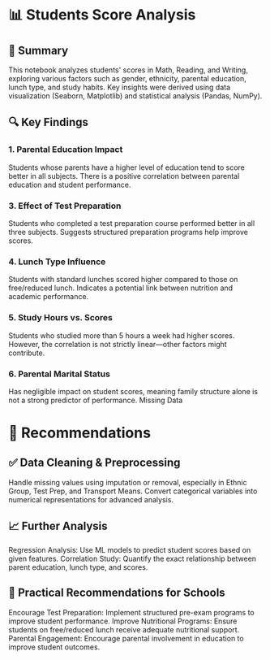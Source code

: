 # 📊 Students Score Analysis

## 📌 Summary
This notebook analyzes students' scores in Math, Reading, and Writing, exploring various factors such as gender, ethnicity, parental education, lunch type, and study habits. Key insights were derived using data visualization (Seaborn, Matplotlib) and statistical analysis (Pandas, NumPy).

## 🔍 Key Findings

### 1. Parental Education Impact
Students whose parents have a higher level of education tend to score better in all subjects.
There is a positive correlation between parental education and student performance.

### 3. Effect of Test Preparation
Students who completed a test preparation course performed better in all three subjects.
Suggests structured preparation programs help improve scores.

### 4. Lunch Type Influence
Students with standard lunches scored higher compared to those on free/reduced lunch.
Indicates a potential link between nutrition and academic performance.

### 5. Study Hours vs. Scores
Students who studied more than 5 hours a week had higher scores.
However, the correlation is not strictly linear—other factors might contribute.

### 6. Parental Marital Status
Has negligible impact on student scores, meaning family structure alone is not a strong predictor of performance.
Missing Data

# 📌 Recommendations
## ✅ Data Cleaning & Preprocessing
Handle missing values using imputation or removal, especially in Ethnic Group, Test Prep, and Transport Means.
Convert categorical variables into numerical representations for advanced analysis.
## 📈 Further Analysis
Regression Analysis: Use ML models to predict student scores based on given features.
Correlation Study: Quantify the exact relationship between parent education, lunch type, and scores.
## 🎯 Practical Recommendations for Schools
Encourage Test Preparation: Implement structured pre-exam programs to improve student performance.
Improve Nutritional Programs: Ensure students on free/reduced lunch receive adequate nutritional support.
Parental Engagement: Encourage parental involvement in education to improve student outcomes.
